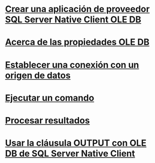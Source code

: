 # [Crear una aplicación de proveedor SQL Server Native Client OLE DB](creating-a-sql-server-native-client-ole-db-provider-application.md)
# [Acerca de las propiedades OLE DB](about-ole-db-properties.md)
# [Establecer una conexión con un origen de datos](establishing-a-connection-to-a-data-source.md)
# [Ejecutar un comando](executing-a-command.md)
# [Procesar resultados](processing-results.md)
# [Usar la cláusula OUTPUT con OLE DB de SQL Server Native Client](using-the-output-clause-with-ole-db-in-sql-server-native-client.md)
